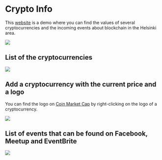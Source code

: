 # Crypto Info

This [website](https://cailleaud.azurewebsites.net) is a demo where you can find the values of several cryptocurrencies and the incoming events about blockchain in the Helsinki area.

![](images/homepage.png)

## List of the cryptocurrencies

![](images/listcrypto.png)

## Add a cryptocurrency with the current price and a logo

You can find the logo on [Coin Market Cap](https://coinmarketcap.com) by right-clicking on the logo of a cryptocurrency.

![](images/addcrypto.png)

## List of events that can be found on Facebook, Meetup and EventBrite

![](images/events.png)
